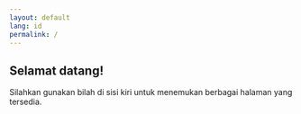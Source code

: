 ```yaml
---
layout: default
lang: id
permalink: /
---
```


## Selamat datang!

Silahkan gunakan bilah di sisi kiri untuk menemukan berbagai halaman yang tersedia.
